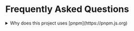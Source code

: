 # Frequently Asked Questions

<details>
  <summary>Why does this project uses [pnpm](https://pnpm.js.org)</summary>

</details>
